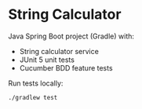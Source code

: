 # String Calculator

Java Spring Boot project (Gradle) with:
- String calculator service
- JUnit 5 unit tests
- Cucumber BDD feature tests

Run tests locally:
```bash
./gradlew test
